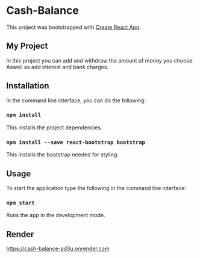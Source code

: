 # Cash-Balance

This project was bootstrapped with [Create React App](https://github.com/facebook/create-react-app).

## My Project

In this project you can add and withdraw the amount of money you choose. Aswell as add interest and bank charges.

## Installation

In the command line interface, you can do the following:

### `npm install`
This installs the project dependencies.

### `npm install --save react-bootstrap bootstrap`
This installs the bootstrap needed for styling.

## Usage
To start the application type the following in the command line interface:

### `npm start`

Runs the app in the development mode.

## Render
https://cash-balance-ad3u.onrender.com
